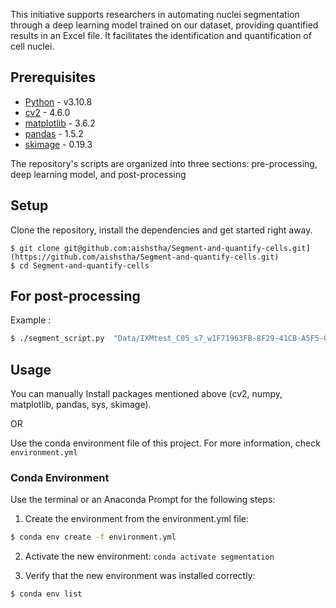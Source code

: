 
This initiative supports researchers in automating nuclei segmentation through a deep learning model trained on our dataset, providing quantified results in an Excel file. It facilitates the identification and quantification of cell nuclei.
    
## Prerequisites

- [Python](https://www.python.org/downloads/) - v3.10.8
- [cv2](https://pypi.org/project/opencv-python/) - 4.6.0
- [matplotlib](https://matplotlib.org/stable/users/installing/index.html) - 3.6.2
- [pandas](https://pypi.org/project/pandas/) - 1.5.2
- [skimage](https://pypi.org/project/scikit-image/) - 0.19.3

The repository's scripts are organized into three sections: pre-processing, deep learning model, and post-processing

## Setup 
Clone the repository, install the dependencies and get started right away.

    $ git clone git@github.com:aishstha/Segment-and-quantify-cells.git](https://github.com/aishstha/Segment-and-quantify-cells.git)
    $ cd Segment-and-quantify-cells
  
## For post-processing  
Example :
```bash
$ ./segment_script.py  "Data/IXMtest_C05_s7_w1F71963FB-8F29-41CB-A5F5-07CB9584BBC5.tif"

```
 
## Usage

You can manually Install packages mentioned above (cv2, numpy, matplotlib, pandas, sys, skimage).

OR 

Use the conda environment file of this project. For more information, check `environment.yml` 
    
### Conda Environment 

Use the terminal or an Anaconda Prompt for the following steps:

1. Create the environment from the environment.yml file:

```bash
$ conda env create -f environment.yml

```
2. Activate the new environment: `conda activate segmentation`

3. Verify that the new environment was installed correctly:

```bash
$ conda env list

```
